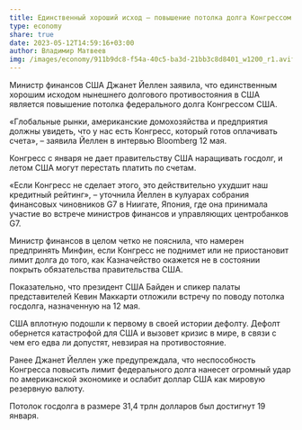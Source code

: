```yaml
---
title: Единственный хороший исход – повышение потолка долга Конгрессом США – Йеллен
type: economy
share: true
date: 2023-05-12T14:59:16+03:00
author: Владимир Матвеев
img: /images/economy/911b9dc8-f54a-40c5-ba3d-21bb3c8d8401_w1200_r1.avif
---
```

Министр финансов США Джанет Йеллен заявила, что единственным хорошим исходом нынешнего долгового противостояния в США является повышение потолка федерального долга Конгрессом США.

«Глобальные рынки, американские домохозяйства и предприятия должны увидеть, что у нас есть Конгресс, который готов оплачивать счета», – заявила Йеллен в интервью Bloomberg 12 мая.

Конгресс с января не дает правительству США наращивать госдолг, и летом США могут перестать платить по счетам.

«Если Конгресс не сделает этого, это действительно ухудшит наш кредитный рейтинг», – уточнила Йеллен в кулуарах собрания финансовых чиновников G7 в Ниигате, Япония, где она принимала участие во встрече министров финансов и управляющих центробанков G7.

Министр финансов в целом четко не пояснила, что намерен предпринять Минфин, если Конгресс не поднимет или не приостановит лимит долга до того, как Казначейство окажется не в состоянии покрыть обязательства правительства США.

Показательно, что президент США Байден и спикер палаты представителей Кевин Маккарти отложили встречу по поводу потолка госдолга, назначенную на 12 мая.

США вплотную подошли к первому в своей истории дефолту. Дефолт обернется катастрофой для США и вызовет кризис в мире, в связи с чем его едва ли допустят, невзирая на противостояние.

Ранее Джанет Йеллен уже предупреждала, что неспособность Конгресса повысить лимит федерального долга нанесет огромный удар по американской экономике и ослабит доллар США как мировую резервную валюту.

Потолок госдолга в размере 31,4 трлн долларов был достигнут 19 января.